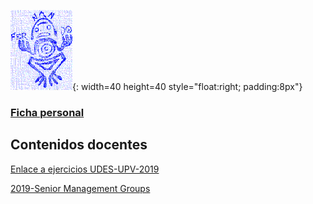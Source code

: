 ![Exlibris](Rana.png){: width=40 height=40 style="float:right; padding:8px"}

### [Ficha personal](http://www.upv.es/ficha-personal/fgonzal)

## Contenidos docentes 

[Enlace a ejercicios UDES-UPV-2019](https://www.evernote.com/l/ADRo1I-SdzVAnrEfpuylvhdFCiVG7bVy68Y)

[2019-Senior Management Groups](SM_2019_groups.md)